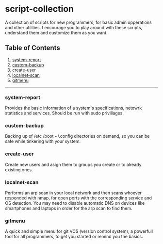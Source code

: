 # script-collection
A collection of scripts for new programmers, for basic admin opperations and other utilities. I encourage you to play around with these scripts, understand them and customize them as you want.

## Table of Contents
1. [system-report](#system-report)
2. [custom-backup](#custom-backup)
3. [create-user](#create-user)
4. [localnet-scan](#localnet-scan)
5. [gitmenu](#gitmenu)
---

### system-report

Provides the basic information of a system's specifications, netowrk statistics and services. Should be run with sudo privillages.

### custom-backup

Backing up of /etc /boot ~/.config directories on demand, so you can be safe while tinkering with your system.

### create-user

Create new users and asign them to groups you create or to already existing ones. 

### localnet-scan

Performs an arp scan in your local network and then scans whoever responded with nmap, for open ports with the corresponding service and OS detection. You may need to disable automatic DNS on devices like smartphones and laptops in order for the arp scan to find them.

### gitmenu

A quick and simple menu for git VCS (version control system), a powerfull tool for all programmers, to get you started or remind you the basics.
